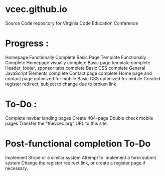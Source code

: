 # vcec.github.io
 Source Code repository for Virginia Code Education Conference


# Progress : 
Homepage Functionally Complete
Basic Page Template Functionally Complete
Homepage visually complete
Basic page template complete
Header, footer, sponsor tabs complete
Basic CSS complete
General JavaScript Elements complete
Contact page complete
Home page and contact page optimized for mobile
Basic CSS optimized for mobile
Created register redirect, subject to change due to broken link

# To-Do :
Complete navbar landing pages
Create 404-page
Double check mobile pages
Transfer the "thevcec.org" URL to this site.

# Post-functional completion To-Do
Implement Stripe or a similar system
Attempt to implement a form submit system
Change the register redirect link, or create a register page if necessary.